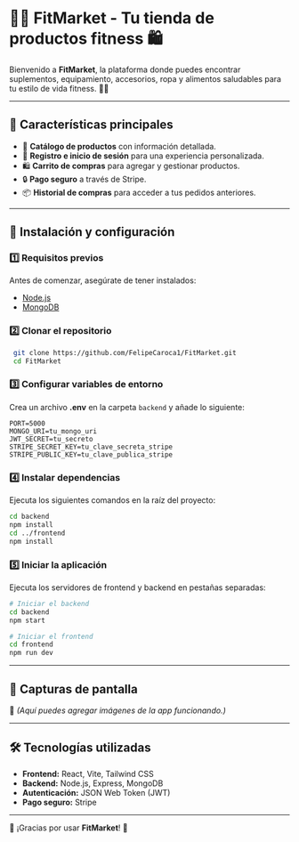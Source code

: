 # 🏋️‍♂️ FitMarket - Tu tienda de productos fitness 🛍️

Bienvenido a **FitMarket**, la plataforma donde puedes encontrar suplementos, equipamiento, accesorios, ropa y alimentos saludables para tu estilo de vida fitness. 💪🥦

---

## 🌟 Características principales
- 🛒 **Catálogo de productos** con información detallada.
- 👤 **Registro e inicio de sesión** para una experiencia personalizada.
- 🛍️ **Carrito de compras** para agregar y gestionar productos.
- 🔒 **Pago seguro** a través de Stripe.
- 📦 **Historial de compras** para acceder a tus pedidos anteriores.

---

## 🚀 Instalación y configuración

### 1️⃣ Requisitos previos
Antes de comenzar, asegúrate de tener instalados:
- [Node.js](https://nodejs.org/)
- [MongoDB](https://www.mongodb.com/)

### 2️⃣ Clonar el repositorio
```sh
 git clone https://github.com/FelipeCaroca1/FitMarket.git
 cd FitMarket
```

### 3️⃣ Configurar variables de entorno
Crea un archivo **.env** en la carpeta `backend` y añade lo siguiente:
```env
PORT=5000
MONGO_URI=tu_mongo_uri
JWT_SECRET=tu_secreto
STRIPE_SECRET_KEY=tu_clave_secreta_stripe
STRIPE_PUBLIC_KEY=tu_clave_publica_stripe
```

### 4️⃣ Instalar dependencias
Ejecuta los siguientes comandos en la raíz del proyecto:
```sh
cd backend
npm install
cd ../frontend
npm install
```

### 5️⃣ Iniciar la aplicación
Ejecuta los servidores de frontend y backend en pestañas separadas:
```sh
# Iniciar el backend
cd backend
npm start
```
```sh
# Iniciar el frontend
cd frontend
npm run dev
```

---

## 📸 Capturas de pantalla
🌟 *(Aquí puedes agregar imágenes de la app funcionando.)*

---

## 🛠️ Tecnologías utilizadas
- **Frontend:** React, Vite, Tailwind CSS
- **Backend:** Node.js, Express, MongoDB
- **Autenticación:** JSON Web Token (JWT)
- **Pago seguro:** Stripe

---

📢 ¡Gracias por usar **FitMarket**! 💖
